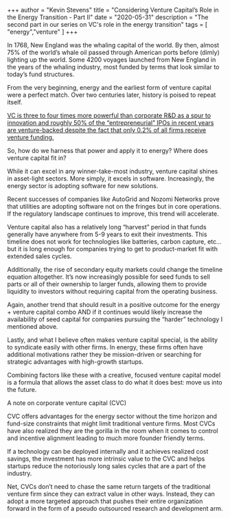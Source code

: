 +++
author = "Kevin Stevens"
title = "Considering Venture Capital’s Role in the Energy Transition - Part II"
date = "2020-05-31"
description = "The second part in our series on VC's role in the energy transition"
tags = [
    "energy","venture"
]
+++

In 1768, New England was the whaling capital of the world. By then, almost 75% of the world’s whale oil passed through American ports before (dimly) lighting up the world. Some 4200 voyages launched from New England in the years of the whaling industry, most funded by terms that look similar to today’s fund structures.

<!--more-->

From the very beginning, energy and the earliest form of venture capital were a perfect match. Over two centuries later, history is poised to repeat itself.


[VC is three to four times more powerful than corporate R&D as a spur to innovation and roughly 50% of the “entrepreneurial” IPOs in recent years are venture-backed despite the fact that only 0.2% of all firms receive venture funding.](https://www.hbs.edu/faculty/Publication%20Files/17-012_10de1f93-30e4-4a98-858c-4137556ec037.pdf)

So, how do we harness that power and apply it to energy? Where does venture capital fit in?

While it can excel in any winner-take-most industry, venture capital shines in asset-light sectors. More simply, it excels in software. Increasingly, the energy sector is adopting software for new solutions.

Recent successes of companies like AutoGrid and Nozomi Networks prove that utilities are adopting software not on the fringes but in core operations. If the regulatory landscape continues to improve, this trend will accelerate.

Venture capital also has a relatively long “harvest” period in that funds generally have anywhere from 5-9 years to exit their investments. This timeline does not work for technologies like batteries, carbon capture, etc… but it is long enough for companies trying to get to product-market fit with extended sales cycles.

Additionally, the rise of secondary equity markets could change the timeline equation altogether. It’s now increasingly possible for seed funds to sell parts or all of their ownership to larger funds, allowing them to provide liquidity to investors without requiring capital from the operating business.

Again, another trend that should result in a positive outcome for the energy + venture capital combo AND if it continues would likely increase the availability of seed capital for companies pursuing the “harder” technology I mentioned above.

Lastly, and what I believe often makes venture capital special, is the ability to syndicate easily with other firms. In energy, these firms often have additional motivations rather they be mission-driven or searching for strategic advantages with high-growth startups.

Combining factors like these with a creative, focused venture capital model is a formula that allows the asset class to do what it does best: move us into the future.

A note on corporate venture capital (CVC)

CVC offers advantages for the energy sector without the time horizon and fund-size constraints that might limit traditional venture firms. Most CVCs have also realized they are the gorilla in the room when it comes to control and incentive alignment leading to much more founder friendly terms.

If a technology can be deployed internally and it achieves realized cost savings, the investment has more intrinsic value to the CVC and helps startups reduce the notoriously long sales cycles that are a part of the industry.

Net, CVCs don’t need to chase the same return targets of the traditional venture firm since they can extract value in other ways. Instead, they can adopt a more targeted approach that pushes their entire organization forward in the form of a pseudo outsourced research and development arm.

‍